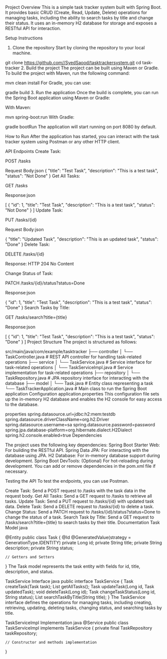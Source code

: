 Project Overview
This is a simple task tracker system built with Spring Boot. It provides basic CRUD (Create, Read, Update, Delete) operations for managing tasks, including the ability to search tasks by title and change their status. It uses an in-memory H2 database for storage and exposes a RESTful API for interaction.

Setup Instructions
1. Clone the repository
Start by cloning the repository to your local machine.

git clone https://github.com//SyedSaood/tasktrackersystem.git
cd task-tracker
2. Build the project
The project can be built using Maven or Gradle. To build the project with Maven, run the following command:

mvn clean install
For Gradle, you can use:


gradle build
3. Run the application
Once the build is complete, you can run the Spring Boot application using Maven or Gradle:

With Maven:

mvn spring-boot:run
With Gradle:

gradle bootRun
The application will start running on port 8080 by default.

How to Run
After the application has started, you can interact with the task tracker system using Postman or any other HTTP client.

API Endpoints
Create Task:

POST /tasks

Request Body:json
{
    "title": "Test Task",
    "description": "This is a test task",
    "status": "Not Done"
}
Get All Tasks:

GET /tasks

Response:json

[
    {
        "id": 1,
        "title": "Test Task",
        "description": "This is a test task",
        "status": "Not Done"
    }
]
Update Task:

PUT /tasks/{id}

Request Body:json

{
    "title": "Updated Task",
    "description": "This is an updated task",
    "status": "Done"
}
Delete Task:

DELETE /tasks/{id}

Response: HTTP 204 No Content

Change Status of Task:

PATCH /tasks/{id}/status?status=Done

Response:json

{
    "id": 1,
    "title": "Test Task",
    "description": "This is a test task",
    "status": "Done"
}
Search Tasks by Title:

GET /tasks/search?title={title}

Response:json

[
    {
        "id": 1,
        "title": "Test Task",
        "description": "This is a test task",
        "status": "Done"
    }
]
Project Structure
The project is structured as follows:

src/main/java/com/example/tasktracker
    ├── controller
    │      └── TaskController.java         # REST API controller for handling task-related operations
    ├── service
    │      └── TaskService.java            # Service interface for task-related operations
    │      └── TaskServiceImpl.java        # Service implementation for task-related operations
    ├── repository
    │      └── TaskRepository.java         # JPA repository interface for interacting with the database
    ├── model
    │      └── Task.java                   # Entity class representing a task
    └── TaskTrackerApplication.java        # Main class to run the Spring Boot application
Configuration
application.properties
This configuration file sets up the in-memory H2 database and enables the H2 console for easy access to the database.

properties
spring.datasource.url=jdbc:h2:mem:testdb
spring.datasource.driverClassName=org.h2.Driver
spring.datasource.username=sa
spring.datasource.password=password
spring.jpa.database-platform=org.hibernate.dialect.H2Dialect
spring.h2.console.enabled=true
Dependencies


The project uses the following key dependencies:
Spring Boot Starter Web: For building the RESTful API.
Spring Data JPA: For interacting with the database using JPA.
H2 Database: For in-memory database support during development.
Spring Boot DevTools: (Optional) For hot-reloading during development.
You can add or remove dependencies in the pom.xml file if necessary.

Testing the API
To test the endpoints, you can use Postman.

Create Task: Send a POST request to /tasks with the task data in the request body.
Get All Tasks: Send a GET request to /tasks to retrieve all tasks.
Update Task: Send a PUT request to /tasks/{id} with updated task data.
Delete Task: Send a DELETE request to /tasks/{id} to delete a task.
Change Status: Send a PATCH request to /tasks/{id}/status?status=Done to change the status of a task.
Search Task by Title: Send a GET request to /tasks/search?title={title} to search tasks by their title.
Documentation
Task Model
java

@Entity
public class Task {
    @Id
    @GeneratedValue(strategy = GenerationType.IDENTITY)
    private Long id;
    private String title;
    private String description;
    private String status;
    
    // Getters and Setters
}
The Task model represents the task entity with fields for id, title, description, and status.

TaskService Interface
java
public interface TaskService {
    Task createTask(Task task);
    List<Task> getAllTasks();
    Task updateTask(Long id, Task updatedTask);
    void deleteTask(Long id);
    Task changeTaskStatus(Long id, String status);
    List<Task> searchTaskByTitle(String title);
}
The TaskService interface defines the operations for managing tasks, including creating, retrieving, updating, deleting tasks, changing status, and searching tasks by title.

TaskServiceImpl Implementation
java
@Service
public class TaskServiceImpl implements TaskService {
    private final TaskRepository taskRepository;
    
    // Constructor and methods implementation
}
